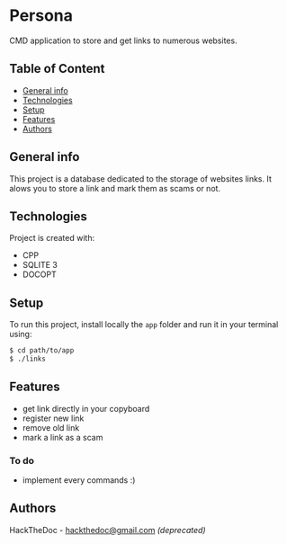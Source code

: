 # Persona

CMD application to store and get links to numerous websites.

## Table of Content

- [General info](#general-info)
- [Technologies](#technologies)
- [Setup](#setup)
- [Features](#features)
- [Authors](#authors)

## General info

This project is a database dedicated to the storage of websites links.
It alows you to store a link and mark them as scams or not.

## Technologies

Project is created with:

- CPP
- SQLITE 3
- DOCOPT

## Setup

To run this project, install locally the `app` folder and run it in your terminal using:

```bash
$ cd path/to/app
$ ./links
```

## Features

- get link directly in your copyboard
- register new link
- remove old link
- mark a link as a scam

### To do

- implement every commands :)

## Authors

HackTheDoc - <hackthedoc@gmail.com> *(deprecated)*
